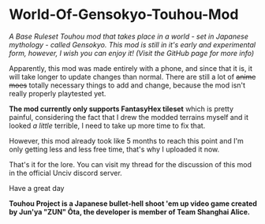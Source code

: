 # World-Of-Gensokyo-Touhou-Mod
*A Base Ruleset Touhou mod that takes place in a world - set in Japanese mythology - called Gensokyo. This mod is still in it's early and experimental form, however, I wish you can enjoy it! (Visit the GitHub page for more info)*

Apparently, this mod was made entirely with a phone, and since that it is, it will take longer to update changes than normal. There are still a lot of ~~anime moes~~ totally necessary things to add and change, because the mod isn't really properly playtested yet.

**The mod currently only supports FantasyHex tileset** which is pretty painful, considering the fact that I drew the modded terrains myself and it looked *a little* terrible, I need to take up more time to fix that.

However, this mod already took like 5 months to reach this point and I'm only getting less and less free time, that's why I uploaded it now.

That's it for the lore. You can visit my thread for the discussion of this mod in the official Unciv discord server.

Have a great day

**Touhou Project is a Japanese bullet-hell shoot 'em up video game created by Jun'ya "ZUN" Ōta, the developer is member of Team Shanghai Alice.**
